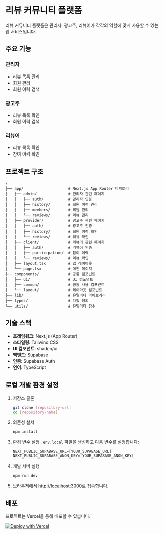 # 리뷰 커뮤니티 플랫폼

리뷰 커뮤니티 플랫폼은 관리자, 광고주, 리뷰어가 각각의 역할에 맞게 사용할 수 있는 웹 서비스입니다.

## 주요 기능

### 관리자
- 리뷰 목록 관리
- 회원 관리
- 회원 이력 검색

### 광고주
- 리뷰 목록 확인
- 회원 이력 검색

### 리뷰어
- 리뷰 목록 확인
- 참여 이력 확인

## 프로젝트 구조

```
/
├── app/                    # Next.js App Router 디렉토리
│   ├── admin/              # 관리자 관련 페이지
│   │   ├── auth/           # 관리자 인증
│   │   ├── history/        # 회원 이력 관리
│   │   ├── members/        # 회원 관리
│   │   └── reviews/        # 리뷰 관리
│   ├── provider/           # 광고주 관련 페이지
│   │   ├── auth/           # 광고주 인증
│   │   ├── history/        # 회원 이력 확인
│   │   └── reviews/        # 리뷰 확인
│   ├── client/             # 리뷰어 관련 페이지
│   │   ├── auth/           # 리뷰어 인증
│   │   ├── participation/  # 참여 이력
│   │   └── reviews/        # 리뷰 확인
│   ├── layout.tsx          # 앱 레이아웃
│   └── page.tsx            # 메인 페이지
├── components/             # 공통 컴포넌트
│   ├── ui/                 # UI 컴포넌트
│   ├── common/             # 공통 사용 컴포넌트
│   └── layout/             # 레이아웃 컴포넌트
├── lib/                    # 유틸리티 라이브러리
├── types/                  # 타입 정의
└── utils/                  # 유틸리티 함수
```

## 기술 스택

- **프레임워크**: Next.js (App Router)
- **스타일링**: Tailwind CSS
- **UI 컴포넌트**: shadcn/ui
- **백엔드**: Supabase
- **인증**: Supabase Auth
- **언어**: TypeScript

## 로컬 개발 환경 설정

1. 저장소 클론
   ```bash
   git clone [repository-url]
   cd [repository-name]
   ```

2. 의존성 설치
   ```bash
   npm install
   ```

3. 환경 변수 설정
   `.env.local` 파일을 생성하고 다음 변수를 설정합니다:
   ```
   NEXT_PUBLIC_SUPABASE_URL=[YOUR_SUPABASE_URL]
   NEXT_PUBLIC_SUPABASE_ANON_KEY=[YOUR_SUPABASE_ANON_KEY]
   ```

4. 개발 서버 실행
   ```bash
   npm run dev
   ```

5. 브라우저에서 [http://localhost:3000](http://localhost:3000)로 접속합니다.

## 배포

프로젝트는 Vercel을 통해 배포할 수 있습니다.

[![Deploy with Vercel](https://vercel.com/button)](https://vercel.com/new/clone?repository-url=[repository-url])
